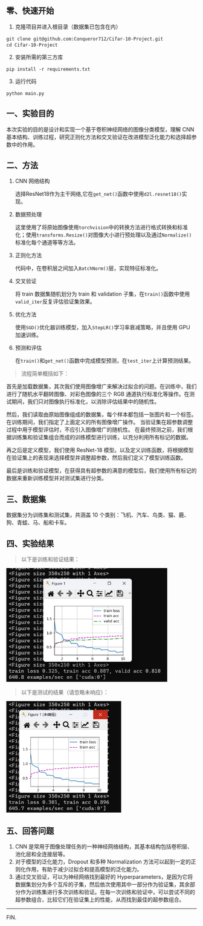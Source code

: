 ## 零、快速开始

1. 克隆项目并进入根目录（数据集已包含在内）

```
git clone git@github.com:Conqueror712/Cifar-10-Project.git
cd Cifar-10-Project
```

2. 安装所需的第三方库

```
pip install -r requirements.txt
```

3. 运行代码

```
python main.py
```


## 一、实验目的

本次实验的目的是设计和实现一个基于卷积神经网络的图像分类模型，理解 CNN 基本结构、训练过程，研究正则化方法和交叉验证在改进模型泛化能力和选择超参数中的作用。

## 二、方法

1. CNN 网络结构

    选择ResNet18作为主干网络,它在`get_net()`函数中使用`d2l.resnet18()`实现。

2. 数据预处理

    这里使用了将原始图像使用`torchvision`中的转换方法进行格式转换和标准化；使用`transforms.Resize()`对图像大小进行预处理以及通过`Normalize()`标准化每个通道等等方法。

3. 正则化方法

    代码中，在卷积层之间加入`BatchNorm()`层，实现特征标准化。

4. 交叉验证

    将 train 数据集随机划分为 train 和 validation 子集，在`train()`函数中使用`valid_iter`反复评估验证集效果。

5. 优化方法

    使用`SGD()`优化器训练模型，加入`StepLR()`学习率衰减策略，并且使用 GPU 加速训练。

6. 预测和评估

    在`train()`和`get_net()`函数中完成模型预测，在`test_iter`上计算预测结果。

> 流程简单概括如下：

首先是加载数据集，其次我们使用图像增广来解决过拟合的问题。在训练中，我们进行了随机水平翻转图像、对彩色图像的三个 RGB 通道执行标准化等操作。在测试期间，我们只对图像执行标准化，以消除评估结果中的随机性。

然后，我们读取由原始图像组成的数据集，每个样本都包括一张图片和一个标签。在训练期间，我们指定了上面定义的所有图像增广操作。 当验证集在超参数调整过程中用于模型评估时，不应引入图像增广的随机性。 在最终预测之前，我们根据训练集和验证集组合而成的训练模型进行训练，以充分利用所有标记的数据。

再之后是定义模型，我们使用 ResNet-18 模型。以及定义训练函数，将根据模型在验证集上的表现来选择模型并调整超参数，然后我们定义了模型训练函数。

最后是训练和验证模型，在获得具有超参数的满意的模型后，我们使用所有标记的数据来重新训练模型并对测试集进行分类。

## 三、数据集

数据集分为训练集和测试集，共涵盖 10 个类别：飞机、汽车、鸟类、猫、鹿、狗、青蛙、马、船和卡车。

## 四、实验结果

> 以下是训练和验证结果：

<img src="/img/01.png" alt="image" style="zoom:67%;" />

> 以下是测试的结果（请忽略未响应）：

<img src="/img/02.png" alt="image" style="zoom:67%;" />

## 五、回答问题

1. CNN 是常用于图像处理任务的一种神经网络结构，其基本结构包括卷积层、池化层和全连接层等。
2. 对于模型的泛化能力，Dropout 和多种 Normalization 方法可以起到一定的正则化作用，有助于减少过拟合和提高模型的泛化能力。
3. 通过交叉验证，可以为神经网络找到最好的 Hyperparameters，是因为它将数据集划分为多个互斥的子集，然后依次使用其中一部分作为验证集，其余部分作为训练集进行多次训练和验证。在每一次训练和验证中，可以尝试不同的超参数组合，比较它们在验证集上的性能，从而找到最佳的超参数组合。

---

FIN.
